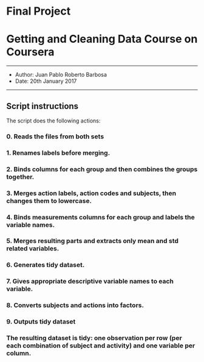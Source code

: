Final Project
============================================
Getting and Cleaning Data Course on Coursera
=============================================
---
- Author: Juan Pablo Roberto Barbosa
- Date: 20th January 2017
---

## Script instructions

The script does the following actions:

### 0. Reads the files from both sets
### 1. Renames labels before merging.
### 2. Binds columns for each group and then combines the groups together.
### 3. Merges action labels, action codes and subjects, then changes them to lowercase.
### 4. Binds measurements columns for each group and labels the variable names.
### 5. Merges resulting parts and extracts only mean and std related variables.
### 6. Generates tidy dataset.
### 7. Gives appropriate descriptive variable names to each variable.
### 8. Converts subjects and actions into factors.
### 9. Outputs tidy dataset

### The resulting dataset is tidy: one observation per row (per each combination of subject and activity) and one variable per column.

